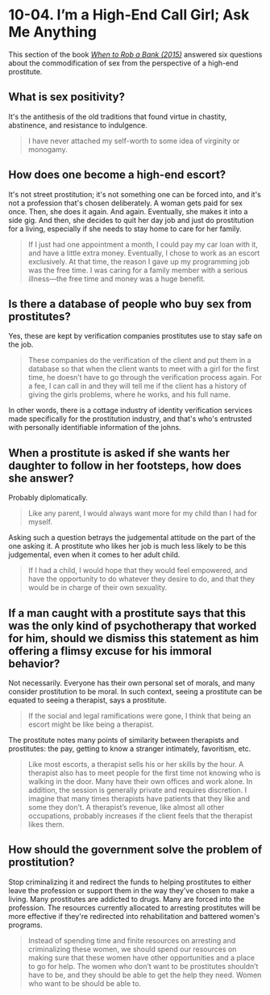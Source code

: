 # 10-04. I’m a High-End Call Girl; Ask Me Anything

This section of the book *[When to Rob a Bank (2015)](../../../2025/10/07/freakonomics-2015-when-to-rob-a-bank.md)* answered six questions about the commodification of sex from the perspective of a high-end prostitute.

## What is sex positivity?

It's the antithesis of the old traditions that found virtue in chastity, abstinence, and resistance to indulgence.

> I have never attached my self-worth to some idea of virginity or monogamy.

## How does one become a high-end escort?

It's not street prostitution; it's not something one can be forced into, and it's not a profession that's chosen deliberately. A woman gets paid for sex once. Then, she does it again. And again. Eventually, she makes it into a side gig. And then, she decides to quit her day job and just do prostitution for a living, especially if she needs to stay home to care for her family.

> If I just had one appointment a month, I could pay my car loan with it, and have a little extra money. Eventually, I chose to work as an escort exclusively. At that time, the reason I gave up my programming job was the free time. I was caring for a family member with a serious illness—the free time and money was a huge benefit.

## Is there a database of people who buy sex from prostitutes?

Yes, these are kept by verification companies prostitutes use to stay safe on the job.

> These companies do the verification of the client and put them in a database so that when the client wants to meet with a girl for the first time, he doesn’t have to go through the verification process again. For a fee, I can call in and they will tell me if the client has a history of giving the girls problems, where he works, and his full name.

In other words, there is a cottage industry of identity verification services made specifically for the prostitution industry, and that's who's entrusted with personally identifiable information of the johns.

## When a prostitute is asked if she wants her daughter to follow in her footsteps, how does she answer?

Probably diplomatically.

> Like any parent, I would always want more for my child than I had for myself.

Asking such a question betrays the judgemental attitude on the part of the one asking it. A prostitute who likes her job is much less likely to be this judgemental, even when it comes to her adult child.

> If I had a child, I would hope that they would feel empowered, and have the opportunity to do whatever they desire to do, and that they would be in charge of their own sexuality.

## If a man caught with a prostitute says that this was the only kind of psychotherapy that worked for him, should we dismiss this statement as him offering a flimsy excuse for his immoral behavior?

Not necessarily. Everyone has their own personal set of morals, and many consider prostitution to be moral. In such context, seeing a prostitute can be equated to seeing a therapist, says a prostitute.

> If the social and legal ramifications were gone, I think that being an escort might be like being a therapist.

The prostitute notes many points of similarity between therapists and prostitutes: the pay, getting to know a stranger intimately, favoritism, etc.

> Like most escorts, a therapist sells his or her skills by the hour. A therapist also has to meet people for the first time not knowing who is walking in the door. Many have their own offices and work alone. In addition, the session is generally private and requires discretion. I imagine that many times therapists have patients that they like and some they don’t. A therapist’s revenue, like almost all other occupations, probably increases if the client feels that the therapist likes them.

## How should the government solve the problem of prostitution?

Stop criminalizing it and redirect the funds to helping prostitutes to either leave the profession or support them in the way they've chosen to make a living. Many prostitutes are addicted to drugs. Many are forced into the profession. The resources currently allocated to arresting prostitutes will be more effective if they're redirected into rehabilitation and battered women's programs.

> Instead of spending time and finite resources on arresting and criminalizing these women, we should spend our resources on making sure that these women have other opportunities and a place to go for help. The women who don’t want to be prostitutes shouldn’t have to be, and they should be able to get the help they need. Women who want to be should be able to.
